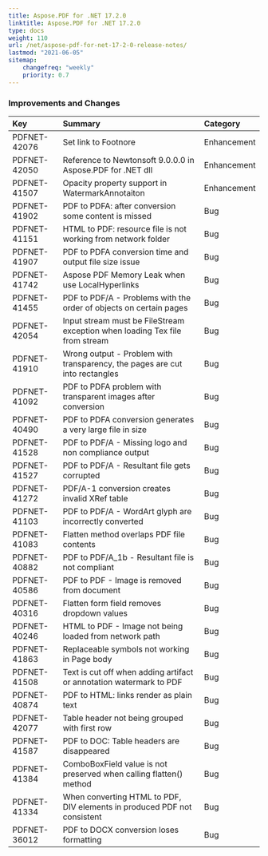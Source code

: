 ```yaml
---
title: Aspose.PDF for .NET 17.2.0
linktitle: Aspose.PDF for .NET 17.2.0
type: docs
weight: 110
url: /net/aspose-pdf-for-net-17-2-0-release-notes/
lastmod: "2021-06-05"
sitemap:
    changefreq: "weekly"
    priority: 0.7
---
```


### **Improvements and Changes**

|**Key**|**Summary**|**Category**|
| :- | :- | :- |
|PDFNET-42076|Set link to Footnore|Enhancement|
|PDFNET-42050|Reference to Newtonsoft 9.0.0.0 in Aspose.PDF for .NET dll|Enhancement|
|PDFNET-41507|Opacity property support in WatermarkAnnotaiton|Enhancement|
|PDFNET-41902|PDF to PDFA: after conversion some content is missed|Bug|
|PDFNET-41151|HTML to PDF: resource file is not working from network folder|Bug|
|PDFNET-41907|PDF to PDFA conversion time and output file size issue|Bug|
|PDFNET-41742|Aspose PDF Memory Leak when use LocalHyperlinks|Bug|
|PDFNET-41455|PDF to PDF/A - Problems with the order of objects on certain pages|Bug|
|PDFNET-42054|Input stream must be FileStream exception when loading Tex file from stream|Bug|
|PDFNET-41910|Wrong output - Problem with transparency, the pages are cut into rectangles|Bug|
|PDFNET-41092|PDF to PDFA problem with transparent images after conversion|Bug|
|PDFNET-40490|PDF to PDFA conversion generates a very large file in size|Bug|
|PDFNET-41528|PDF to PDF/A - Missing logo and non compliance output|Bug|
|PDFNET-41527|PDF to PDF/A - Resultant file gets corrupted|Bug|
|PDFNET-41272|PDF/A-1 conversion creates invalid XRef table|Bug|
|PDFNET-41103|PDF to PDF/A - WordArt glyph are incorrectly converted|Bug|
|PDFNET-41083|Flatten method overlaps PDF file contents|Bug|
|PDFNET-40882|PDF to PDF/A_1b - Resultant file is not compliant|Bug|
|PDFNET-40586|PDF to PDF - Image is removed from document|Bug|
|PDFNET-40316|Flatten form field removes dropdown values|Bug|
|PDFNET-40246|HTML to PDF - Image not being loaded from network path|Bug|
|PDFNET-41863|Replaceable symbols not working in Page body|Bug|
|PDFNET-41508|Text is cut off when adding artifact or annotation watermark to PDF|Bug|
|PDFNET-40874|PDF to HTML: links render as plain text|Bug|
|PDFNET-42077|Table header not being grouped with first row|Bug|
|PDFNET-41587|PDF to DOC: Table headers are disappeared|Bug|
|PDFNET-41384|ComboBoxField value is not preserved when calling flatten() method|Bug|
|PDFNET-41334|When converting HTML to PDF, DIV elements in produced PDF not consistent|Bug|
|PDFNET-36012|PDF to DOCX conversion loses formatting|Bug|

